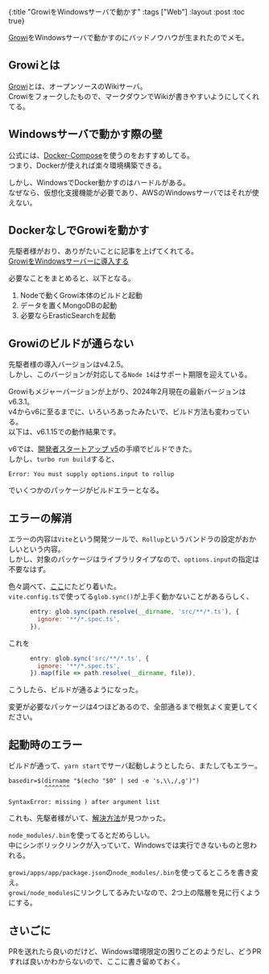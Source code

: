 {:title "GrowiをWindowsサーバで動かす"
 :tags  ["Web"]
 :layout :post
 :toc true}

[Growi](https://github.com/weseek/growi)をWindowsサーバで動かすのにバッドノウハウが生まれたのでメモ。

## Growiとは
[Growi](https://github.com/weseek/growi)とは、オープンソースのWikiサーバ。  
Crowiをフォークしたもので、マークダウンでWikiが書きやすいようにしてくれてる。

## Windowsサーバで動かす際の壁
公式には、[Docker-Compose](https://docs.growi.org/en/admin-guide/getting-started/docker-compose.html)を使うのをおすすめしてる。  
つまり、Dockerが使えれば楽々環境構築できる。

しかし、WindowsでDocker動かすのはハードルがある。  
なぜなら、仮想化支援機能が必要であり、AWSのWindowsサーバではそれが使えない。

## DockerなしでGrowiを動かす
先駆者様がおり、ありがたいことに記事を上げてくれてる。  
[GrowiをWindowsサーバーに導入する](https://github.com/weseek/growi)

必要なことをまとめると、以下となる。
1. Nodeで動くGrowi本体のビルドと起動
2. データを置くMongoDBの起動
3. 必要ならErasticSearchを起動

## Growiのビルドが通らない
先駆者様の導入バージョンはv4.2.5。  
しかし、このバージョンが対応してる`Node 14`はサポート期限を迎えている。

Growiもメジャーバージョンが上がり、2024年2月現在の最新バージョンはv6.3.1。  
v4からv6に至るまでに、いろいろあったみたいで、ビルド方法も変わっている。  
以下は、v6.1.15での動作結果です。

v6では、[開発者スタートアップ v5](https://docs.growi.org/ja/dev/startup-v5/start-development.html)の手順でビルドできた。  
しかし、`turbo run build`すると、
```
Error: You must supply options.input to rollup
```
でいくつかのパッケージがビルドエラーとなる。


## エラーの解消
エラーの内容は`Vite`という開発ツールで、`Rollup`というバンドラの設定がおかしいという内容。  
しかし、対象のパッケージはライブラリタイプなので、`options.input`の指定は不要なはず。

色々調べて、[ここ](https://github.com/vitejs/vite/discussions/8098)にたどり着いた。  
`vite.config.ts`で使ってる`glob.sync()`が上手く動かないことがあるらしく、  
```befor.js
      entry: glob.sync(path.resolve(__dirname, 'src/**/*.ts'), {
        ignore: '**/*.spec.ts',
      }),
```
これを
```after.js
      entry: glob.sync('src/**/*.ts', {
        ignore: '**/*.spec.ts',
      }).map(file => path.resolve(__dirname, file)),
```
こうしたら、ビルドが通るようになった。

変更が必要なパッケージは4つほどあるので、全部通るまで根気よく変更してください。


## 起動時のエラー
ビルドが通って、`yarn start`でサーバ起動しようとしたら、またしてもエラー。
```
basedir=$(dirname "$(echo "$0" | sed -e 's,\\,/,g')")
          ^^^^^^^

SyntaxError: missing ) after argument list
```

これも、先駆者様がいて、[解決方法](https://takabus.com/tips/2986/)が見つかった。


`node_modules/.bin`を使ってるとだめらしい。  
中にシンボリックリンクが入っていて、Windowsでは実行できないものと思われる。

`growi/apps/app/package.json`の`node_modules/.bin`を使ってるところを書き変え。  
`growi/node_modules`にリンクしてるみたいなので、2つ上の階層を見に行くようにする。

## さいごに
PRを送れたら良いのだけど、Windows環境限定の困りごとのようだし、どうPRすれば良いかわからないので、ここに書き留めておく。
